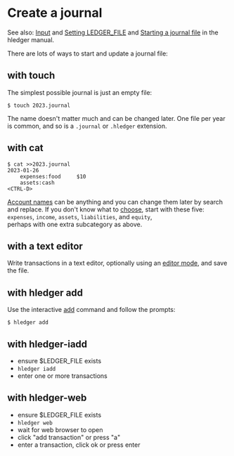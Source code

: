 # Create a journal

<div class=pagetoc>

<!-- toc -->
</div>

See also:
[Input](hledger.md#input) and
[Setting LEDGER_FILE](hledger.md#setting-ledger_file) and
[Starting a journal file](hledger.md#starting-a-journal-file)
in the hledger manual.

There are lots of ways to start and update a journal file:

## with touch

The simplest possible journal is just an empty file:

```shell
$ touch 2023.journal
```

The name doesn't matter much and can be changed later. 
One file per year is common, 
and so is a `.journal` or `.hledger` extension.

## with cat

```shell
$ cat >>2023.journal
2023-01-26
    expenses:food     $10
    assets:cash
<CTRL-D>
```

[Account names](hledger.md#account-names) can be anything 
and you can change them later by search and replace. 
If you don't know what to [choose](http://plaintextaccounting.org/#choosing-accounts), 
start with these five:\
`expenses`, `income`, `assets`, `liabilities`, and `equity`,\
perhaps with one extra subcategory as above.

## with a text editor

Write transactions in a text editor, optionally using an
[editor mode](editors.md), 
and save the file.

## with hledger add

Use the interactive [add](hledger.md#add) command and follow the prompts:

```shell
$ hledger add
```

## with hledger-iadd

- ensure $LEDGER_FILE exists
- `hledger iadd`
- enter one or more transactions

## with hledger-web

- ensure $LEDGER_FILE exists
- `hledger web`
- wait for web browser to open
- click "add transaction" or press "a"
- enter a transaction, click ok or press enter
